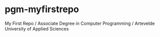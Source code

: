 # pgm-myfirstrepo
My First Repo / Associate Degree in Computer Programming / Artevelde University of Applied Sciences
